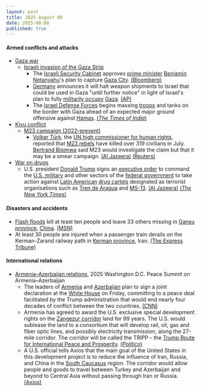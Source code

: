 ```yaml
---
layout: post
title: 2025 August 08
date: 2025-08-08
published: true
---
```



#### Armed conflicts and attacks

* [Gaza war](https://en.wikipedia.org/wiki/Gaza_war "Gaza war")
  * [Israeli invasion of the Gaza Strip](https://en.wikipedia.org/wiki/Israeli_invasion_of_the_Gaza_Strip "Israeli invasion of the Gaza Strip")
    * The [Israeli Security Cabinet](https://en.wikipedia.org/wiki/Security_Cabinet_of_Israel "Security Cabinet of Israel") approves [prime minister](https://en.wikipedia.org/wiki/Prime_Minister_of_Israel "Prime Minister of Israel") [Benjamin Netanyahu](https://en.wikipedia.org/wiki/Benjamin_Netanyahu "Benjamin Netanyahu")'s plan to capture [Gaza City](https://en.wikipedia.org/wiki/Gaza_City "Gaza City"). [(Bloomberg)](https://www.bloomberg.com/news/articles/2025-08-08/israel-security-cabinet-approves-pm-s-plan-to-seize-gaza-city-me26un7f)
    * [Germany](https://en.wikipedia.org/wiki/Germany "Germany") announces it will halt weapon shipments to Israel that could be used in Gaza "until further notice" in light of Israel's plan to fully [militarily occupy](https://en.wikipedia.org/wiki/Military_occupation "Military occupation") [Gaza](https://en.wikipedia.org/wiki/Gaza_Strip "Gaza Strip"). [(AP)](https://apnews.com/article/germany-mideast-weapons-b957e28b73ee94ed33fbd2d4e4d36246)
    * The [Israel Defense Forces](https://en.wikipedia.org/wiki/Israel_Defense_Forces "Israel Defense Forces") begins massing [troops](https://en.wikipedia.org/wiki/Israeli_Ground_Forces "Israeli Ground Forces") and tanks on the border with Gaza ahead of an expected major ground offensive against [Hamas](https://en.wikipedia.org/wiki/Hamas "Hamas"). [(*The Times of India*)](https://timesofindia.indiatimes.com/world/middle-east/ground-invasion-in-gaza-israel-military-building-up-troops-equipment-near-border-report/articleshow/123183462.cms)
* [Kivu conflict](https://en.wikipedia.org/wiki/Kivu_conflict "Kivu conflict")
  * [M23 campaign (2022–present)](https://en.wikipedia.org/wiki/M23_campaign_%282022%E2%80%93present%29 "M23 campaign (2022–present)")
    * [Volker Türk](https://en.wikipedia.org/wiki/Volker_T%C3%BCrk "Volker Türk"), the [UN high commissioner for human rights](https://en.wikipedia.org/wiki/Office_of_the_United_Nations_High_Commissioner_for_Human_Rights "Office of the United Nations High Commissioner for Human Rights"), reported that [M23 rebels](https://en.wikipedia.org/wiki/M23_rebels "M23 rebels") have killed over 319 civilians in July. [Bertrand Bisimwa](https://en.wikipedia.org/wiki/Bertrand_Bisimwa "Bertrand Bisimwa") said M23 would investigate the claim but that it may be a smear campaign. [(Al Jazeera)](https://www.aljazeera.com/news/2025/8/6/m23-rebels-killed-319-civilians-in-east-dr-congo-in-july-un-says) [(Reuters)](https://www.reuters.com/world/africa/m23-rebels-killed-319-civilians-east-congo-july-un-rights-chief-says-2025-08-06/)
* [War on drugs](https://en.wikipedia.org/wiki/War_on_drugs "War on drugs")
  * U.S. president [Donald Trump](https://en.wikipedia.org/wiki/Donald_Trump "Donald Trump") signs an [executive order](https://en.wikipedia.org/wiki/Executive_order "Executive order") to command the [U.S. military](https://en.wikipedia.org/wiki/United_States_Armed_Forces "United States Armed Forces") and other sectors of the [federal government](https://en.wikipedia.org/wiki/Federal_government_of_the_United_States "Federal government of the United States") to take action against [Latin American](https://en.wikipedia.org/wiki/Latin_America "Latin America") [drug cartels](https://en.wikipedia.org/wiki/Drug_cartels "Drug cartels") designated as terrorist organisations such as [Tren de Aragua](https://en.wikipedia.org/wiki/Tren_de_Aragua "Tren de Aragua") and [MS-13](https://en.wikipedia.org/wiki/MS-13 "MS-13"). [(Al Jazeera)](https://www.aljazeera.com/news/2025/8/8/trump-signs-order-authorising-military-action-against-cartels-reports) [(*The New York Times*)](https://www.nytimes.com/2025/08/08/us/trump-military-drug-cartels.html)

#### Disasters and accidents

* [Flash floods](https://en.wikipedia.org/wiki/Flash_flood "Flash flood") kill at least ten people and leave 33 others missing in [Gansu province](https://en.wikipedia.org/wiki/Gansu_province "Gansu province"), [China](https://en.wikipedia.org/wiki/China "China"). [(MSN)](https://www.msn.com/en-gb/news/world/flash-floods-kill-at-least-10-people-and-leave-33-missing-in-northwestern-china/ar-AA1K9Iwp?ocid=msedgntp&pc=U531&cvid=6895e4ba8d2945f3aa25215a456a47dd&ei=29)
* At least 30 people are injured when a passenger train derails on the Kerman-Zarand railway path in [Kerman province](https://en.wikipedia.org/wiki/Kerman_province "Kerman province"), Iran. [(The Express Tribune)](https://tribune.com.pk/story/2560356/at-least-30-injured-after-train-derails-in-southern-iran)

#### International relations

* [Armenia–Azerbaijan relations](https://en.wikipedia.org/wiki/Armenia%E2%80%93Azerbaijan_relations "Armenia–Azerbaijan relations"), 2025 Washington D.C. Peace Summit on Armenia–Azerbaijan
  * The leaders of [Armenia](https://en.wikipedia.org/wiki/Armenia "Armenia") and [Azerbaijan](https://en.wikipedia.org/wiki/Azerbaijan "Azerbaijan") plan to sign a joint declaration at the [White House](https://en.wikipedia.org/wiki/White_House "White House") on Friday, committing to a peace deal facilitated by the Trump administration that would end nearly four decades of conflict between the two countries. [(CNN)](https://www.cnn.com/2025/08/08/politics/strategic-armenia-azerbaijan-corridor-named-after-trump)
  * Armenia has agreed to award the U.S. exclusive special development rights on the [Zangezur corridor](https://en.wikipedia.org/wiki/Zangezur_corridor "Zangezur corridor") land for 99 years. The U.S. would sublease the land to a consortium that will develop rail, oil, gas and fiber optic lines, and possibly electricity transmission, along the 27-mile corridor. The corridor will be called the TRIPP – the [Trump Route for International Peace and Prosperity](https://en.wikipedia.org/wiki/Trump_Route_for_International_Peace_and_Prosperity "Trump Route for International Peace and Prosperity"). [(*Politico*)](https://www.politico.com/news/2025/08/07/us-deal-armenia-azerbaijan-00499285)
  * A U.S. official tells Axios that the main goal of the United States in this development project is to reduce the influence of Iran, Russia, and China in the [South Caucasus](https://en.wikipedia.org/wiki/South_Caucasus "South Caucasus") region. The corridor would allow people and goods to travel between Turkey and Azerbaijan and beyond to Central Asia without passing through Iran or Russia. [(Axios)](https://www.axios.com/2025/08/07/armenia-azerbaijan-agreement-trump-corridor)
